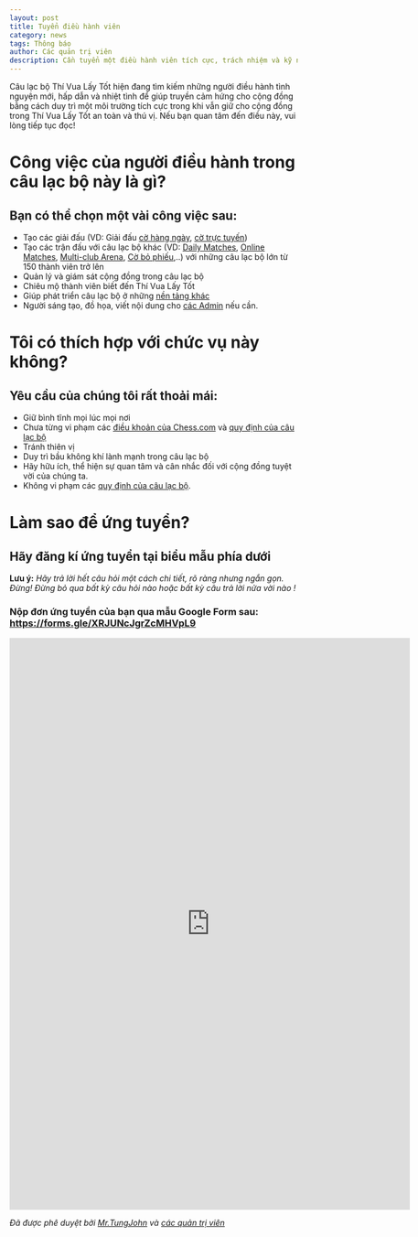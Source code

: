 ```yaml
---
layout: post
title: Tuyển điều hành viên
category: news
tags: Thông báo
author: Các quản trị viên
description: Cần tuyển một điều hành viên tích cực, trách nhiệm và kỹ năng làm việc tốt.
---
```


Câu lạc bộ Thí Vua Lấy Tốt hiện đang tìm kiếm những người điều hành tình nguyện mới, hấp dẫn và nhiệt tình để giúp truyền cảm hứng cho cộng đồng bằng cách duy trì một môi trường tích cực trong khi vẫn giữ cho cộng đồng trong Thí Vua Lấy Tốt an toàn và thú vị. Nếu bạn quan tâm đến điều này, vui lòng tiếp tục đọc!

# Công việc của người điều hành trong câu lạc bộ này là gì?
## Bạn có thể chọn một vài công việc sau:

- Tạo các giải đấu (VD: Giải đấu [cờ hàng ngày](https://chess.com/tournaments/all), [cờ trực tuyến](https://chess.com/play/online/tournaments))
- Tạo các trận đấu với câu lạc bộ khác (VD: [Daily Matches](https://support.chess.com/articles/8649115-what-are-club-matches), [Online Matches](https://chess.com/leaderboard/clubs/live-matches), [Multi-club Arena](https://support.chess.com/articles/8724653-how-can-i-create-a-multi-club-arena), [Cờ bỏ phiếu](https://support.chess.com/en/articles/8614177-how-do-i-play-vote-chess),..) với những câu lạc bộ lớn từ 150 thành viên trở lên
- Quản lý và giám sát cộng đồng trong câu lạc bộ
- Chiêu mộ thành viên biết đến Thí Vua Lấy Tốt
- Giúp phát triển câu lạc bộ ở những [nền tảng khác](https://thivualaytot.github.io/social#group)
- Người sáng tạo, đồ họa, viết nội dung cho [các Admin](https://thivualaytot.github.io/leaders#admins) nếu cần.

# Tôi có thích hợp với chức vụ này không?
## Yêu cầu của chúng tôi rất thoải mái:

- Giữ bình tĩnh mọi lúc mọi nơi
- Chưa từng vi phạm các [điều khoản của Chess.com](https://chess.com/legal) và [quy định của câu lạc bộ](https://chess.com/news/quy-dinh-cua-clb-tungjohn-playing-chess-7-2024)
- Tránh thiên vị
- Duy trì bầu không khí lành mạnh trong câu lạc bộ
- Hãy hữu ích, thể hiện sự quan tâm và cân nhắc đối với cộng đồng tuyệt vời của chúng ta.
- Không vi phạm các [quy định của câu lạc bộ](https://chess.com/news/quy-dinh-cua-clb-tungjohn-playing-chess-7-2024).

# Làm sao để ứng tuyển?

## Hãy đăng kí ứng tuyển tại biểu mẫu phía dưới

**Lưu ý:** _Hãy trả lời hết câu hỏi một cách chi tiết, rõ ràng nhưng ngắn gọn. Đừng! Đừng bỏ qua bất kỳ câu hỏi nào hoặc bất kỳ câu trả lời nửa vời nào !_

### Nộp đơn ứng tuyển của bạn qua mẫu Google Form sau: https://forms.gle/XRJUNcJgrZcMHVpL9

<iframe src="https://docs.google.com/forms/d/e/1FAIpQLScDYc1eX0HF5kWinYbpXuapL4GTPPsVZCYbPgHorogUziViIg/viewform?embedded=true" width="700" height="1000" frameborder="0" marginheight="0" marginwidth="0">Đang tải…</iframe>

<i align="right">Đã được phê duyệt bởi <a href="https://thivualaytot.github.io/leaders#owner">Mr.TungJohn</a> và <a href="https://thivualaytot.github.io/leaders#admins">các quản trị viên</a></i>
